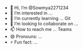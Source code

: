 - 👋 Hi, I’m @Sowmya2271234
- 👀 I’m interested in ...
- 🌱 I’m currently learning ... Git
- 💞️ I’m looking to collaborate on ...
- 📫 How to reach me ... Teams
- 😄 Pronouns: ...
- ⚡ Fun fact: ...

<!---
Sowmya2271234/Sowmya2271234 is a ✨ special ✨ repository because its `README.md` (this file) appears on your GitHub profile.
You can click the Preview link to take a look at your changes.
--->
